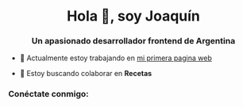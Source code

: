 <h1 align="center">Hola 👋, soy Joaquín</h1>
<h3 align="center">Un apasionado desarrollador frontend de Argentina</h3>

- 🔭 Actualmente estoy trabajando en [mi primera pagina web](http://127.0.0.1:5500/index.html)

- 👯 Estoy buscando colaborar en **Recetas**

<h3 align="left">Conéctate conmigo:</h3>
<p align="left">
</p>
